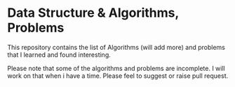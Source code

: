 # Data Structure & Algorithms, Problems

This repository contains the list of Algorithms (will add more) and problems that I learned and found interesting.

Please note that some of the algorithms and problems are incomplete. I will work on that when i have a time. Please feel to suggest or raise pull request.

